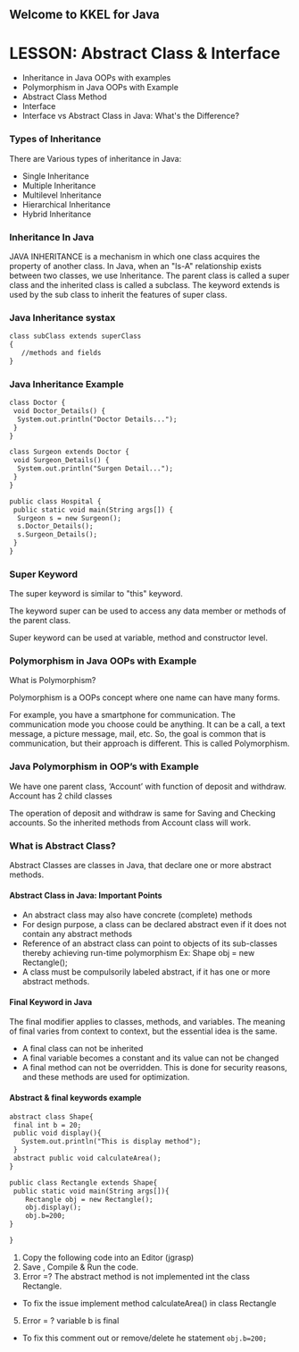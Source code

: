 ## Welcome to KKEL for Java

# LESSON: Abstract Class & Interface
   
  - Inheritance in Java OOPs with examples
  - Polymorphism in Java OOPs with Example 
  - Abstract Class Method
  - Interface
  - Interface vs Abstract Class in Java: What's the Difference?
  
### Types of Inheritance
There are Various types of inheritance in Java:
  - Single Inheritance
  - Multiple Inheritance
  - Multilevel Inheritance
  - Hierarchical Inheritance
  - Hybrid Inheritance

### Inheritance In Java
JAVA INHERITANCE is a mechanism in which one class acquires the property of another class. In Java, when an "Is-A" relationship exists between two classes, we use Inheritance. The parent class is called a super class and the inherited class is called a subclass. The keyword extends is used by the sub class to inherit the features of super class.

### Java Inheritance systax
```markdown
class subClass extends superClass  
{  
   //methods and fields  
}  
```

### Java Inheritance Example
```markdown
class Doctor {
 void Doctor_Details() {
  System.out.println("Doctor Details...");
 }
}

class Surgeon extends Doctor {
 void Surgeon_Details() {
  System.out.println("Surgen Detail...");
 }
}

public class Hospital {
 public static void main(String args[]) {
  Surgeon s = new Surgeon();
  s.Doctor_Details();
  s.Surgeon_Details();
 }
}
```

### Super Keyword

The super keyword is similar to "this" keyword.

The keyword super can be used to access any data member or methods of the parent class.

Super keyword can be used at variable, method and constructor level. 

### Polymorphism in Java OOPs with Example

What is Polymorphism?

Polymorphism is a OOPs concept where one name can have many forms.

For example, you have a smartphone for communication. The communication mode you choose could be anything. It can be a call, a text message, a picture message, mail, etc. So, the goal is common that is communication, but their approach is different. This is called Polymorphism. 

### Java Polymorphism in OOP’s with Example

We have one parent class, ‘Account’ with function of deposit and withdraw. Account has 2 child classes

The operation of deposit and withdraw is same for Saving and Checking accounts. So the inherited methods from Account class will work.

### What is Abstract Class?

Abstract Classes are classes in Java, that declare one or more abstract methods. 

#### Abstract Class in Java: Important Points

  - An abstract class may also have concrete (complete) methods
  - For design purpose, a class can be declared abstract even if it does not contain any abstract methods
  - Reference of an abstract class can point to objects of its sub-classes thereby achieving run-time polymorphism Ex: Shape obj = new Rectangle();
  - A class must be compulsorily labeled abstract, if it has one or more abstract methods.
  
  #### Final Keyword in Java
  
  The final modifier applies to classes, methods, and variables. The meaning of final varies from context to context, but the essential idea is the same. 
  - A final class can not be inherited
  - A final variable becomes a constant and its value can not be changed
  - A final method can not be overridden. This is done for security reasons, and these methods are used for optimization.
  
  #### Abstract & final keywords example
  
  ```markdown
  abstract class Shape{
   final int b = 20;
   public void display(){
     System.out.println("This is display method");
   }
   abstract public void calculateArea();
}

public class Rectangle extends Shape{
   public static void main(String args[]){
      Rectangle obj = new Rectangle();
      obj.display();
      obj.b=200;
  }
  
}
```
1) Copy the following code into an Editor (jgrasp)
2) Save , Compile & Run the code.
3) Error =? The abstract method is not implemented int the class Rectangle. 
 - To fix the issue implement method calculateArea() in class Rectangle
5) Error = ? variable b is final 
 - To fix this comment out or remove/delete he statement ```obj.b=200;```

